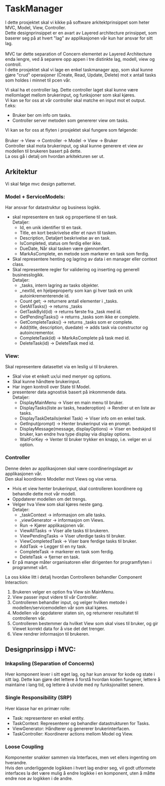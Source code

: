 # TaskManager

I dette prosjektet skal vi kikke på software arkitektprinsippet som heter MVC, Model, View, Controller. <br>
Dette designprinsippet er en avart av Layered architecture prinsippet, som baserer seg på at hvert "lag" av applikasjonen vår kun har ansvar for sitt lag. <br>
<br>
MVC tar dette separation of Concern elementet av Layered Architecture enda lengre,
ved å separere opp appen i tre distinkte lag, modell, view og controll. <br>
I dette prosjektet skal vi lage en enkel taskmanager app, som skal kunne gjøre "crud" operasjoner (Create, Read, Update, Delete) mot x antall tasks som holdes i minnet til pcen vår. <br>

Vi skal ha et controller lag. Dette controller laget skal kunne være mellomlaget mellom brukerinput, og funksjoner som skal kjøres.<br>
Vi kan se for oss at vår controller skal matche en input mot et output. <br>
f.eks:
- Bruker ber om info om tasks. 
- Controller server metoden som genererer view om tasks. 

Vi kan se for oss at flyten i prosjektet skal fungere som følgende:<br>
<br>
Bruker -> View -> Controller -> Model -> View -> Bruker<br>
Controller skal mota brukerinput, og skal kunne generere et view av modellen til brukeren basert på dette.<br>
La oss gå i detalj om hvordan arkitekturen ser ut.

## Arkitektur

Vi skal følge mvc design patternet. <br>

### Model + ServiceModels:
Har ansvar for datastruktur og business logikk.
- skal representere en task og propertiene til en task.<br>
    Detaljer:
    - Id, en unik identifier til en task.
    - Title, en kort beskrivelse eller et navn til tasken.
    - Description, Detaljert beskrivelse av en task.
    - IsCompleted, status om ferdig eller ikke.
    - DueDate, Når skal tasken være gjennomført.
    - MarkAsComplete, en metode som markerer en task som ferdig. 
- Skal representere henting og lagring av data i en manager eller context class.<br>
- Skal representere regler for validering og inserting og generell businesslogikk.<br>
    Detaljer:
    -   _tasks, intern lagring av tasks objekter.
    -   _nextId, en hjelpeproperty som kan gi hver task en unik autoinkrementerende id.
    -   Count get; -> returnere antall elementer i _tasks.
    -   GetAllTasks() -> returns _tasks
    -   GetTaskById(id) -> returns første fra _task med id.
    -   GetPendingTasks() -> returns _tasks som ikke er complete.
    -   GetCompleteTasks() -> returns _tasks som er complete.
    -   Add(title, description, duedate) -> adds task via constructor og autoincrementor. 
    -   CompleteTask(id) -> MarkAsComplete på task med id.
    -   DeleteTask(id) -> DeleteTask med id.

### View:
Skal representere datasettet via en leslig ui til brukeren.<br>
- Skal vise et enkelt ux/ui med menyer og options.
- Skal kunne håndtere brukerinput.
- Har ingen kontroll over State til Model.
- presenterer data agnostisk basert på inkommende data.<br>
    Detaljer:
    - DisplayMainMenu -> Viser en main menu til bruker.
    - DisplayTasks(liste av tasks, headeroption) -> Rendrer ut en liste av tasks. 
    - DisplayTaskDetails(enkel Task) -> Viser info om en enkel task.
    - GetInput(prompt) -> Henter brukerinput via en prompt. 
    - DisplayMessage(message, displayOptions) -> Viser en bedskjed til bruker, kan endre hva type display via display options. 
    - WaitForKey -> Venter til bruker trykker en knapp, i.e. velger en ui option. 

### Controller
Denne delen av applikasjonen skal være coordineringslaget av applikasjonen vår.<br>
Den skal koordinere Modeller mot Views og vise versa. <br>
- Hvis et view henter brukerinput, skal controlleren koordinere og behandle dette mot vår modell.
- Oppdaterer modellen om det trengs.
- Velger hva View som skal kjøres neste gang.<br>
    Detaljer:
    - _taskContext -> informasjon om alle tasks.
    - _viewGenerator -> informasjon om Views.
    - Run -> Kjører applikasjonen vår.
    - ViewAllTasks -> Viser alle tasks til brukeren.
    - ViewPendingTasks -> Viser uferdige tasks til bruker.
    - ViewCompletedTask -> Viser bare ferdige tasks til bruker.
    - AddTask -> Legger til en ny task.
    - CompleteTask -> markerer en task som ferdig.
    - DeleteTask -> fjerner en task.
- Er på mange måter organisatoren eller dirigenten for programflyten i programmet vårt.

La oss kikke litt i detalj hvordan Controlleren behandler Component Interaction:
1. Brukeren velger en option fra View sin MainMenu.
2. View passer input videre til vår Controller.
3. Controlleren behandler input, og velger hvilken metode i modellen/servicemodellen vår som skal kjøres. 
4. Modellen vår oppdaterer staten sin, og returnerer resultatet til controlleren vår.
5. Controlleren bestemmer da hvilket View som skal vises til bruker, og gir Viewet korrekt data for å vise det det trenger.
6. View rendrer informasjon til brukeren. 


## Designprinsipp i MVC:

### Inkapsling (Separation of Concerns)
Hver komponent lever i sitt eget lag, og har kun ansvar for kode og state i sitt lag.
Dette kan gjøre det lettere å forstå hvordan koden fungerer, lettere å maintaine i lang tid, og lettere å utvide med ny funksjonalitet senere. 

### Single Responsibility (SRP)
Hver klasse har en primær rolle:
- Task: representerer en enkel entity.
- TaskContext: Representerer og behandler datastrukturen for Tasks.
- ViewGenerator: Håndterer og genererer brukerinterfacen.
- TaskController: Koordinerer actions mellom Model og View.

### Loose Coupling
Komponenter snakker sammen via Interfaces, men vet ellers ingenting om hverandre.<br> Hvis den underliggende logikken i hvert lag endrer seg, vil godt utformete interfaces la det være mulig å endre logikke i en komponent, uten å måtte endre noe av logikken i de andre. 